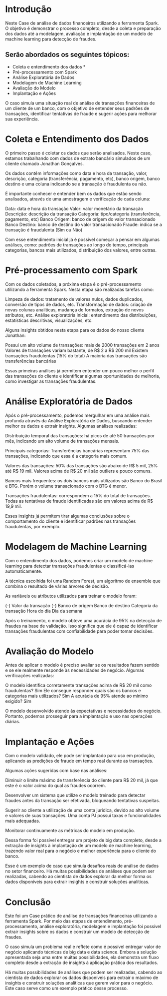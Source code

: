 # Introdução

Neste Case de análise de dados financeiros utilizando a ferramenta Spark. O objetivo é demonstrar o processo completo, desde a coleta e preparação dos dados até a modelagem, avaliação e implantação de um modelo de machine learning para detecção de fraudes.

## Serão abordados os seguintes tópicos:


* Coleta e entendimento dos dados * 
* Pré-processamento com Spark
* Análise Exploratória de Dados
* Modelagem de Machine Learning
* Avaliação do Modelo
* Implantação e Ações

O caso simula uma situação real de análise de transações financeiras de um cliente de um banco, com o objetivo de entender seus padrões de transações, identificar tentativas de fraude e sugerir ações para melhorar sua experiência.

# Coleta e Entendimento dos Dados

O primeiro passo é coletar os dados que serão analisados. Neste caso, estamos trabalhando com dados de extrato bancário simulados de um cliente chamado Jonathan Gonçalves.

Os dados contêm informações como data e hora da transação, valor, descrição, categoria (transferência, pagamento, etc), banco origem, banco destino e uma coluna indicando se a transação é fraudulenta ou não.

É importante conhecer e entender bem os dados que estão sendo analisados, através de uma amostragem e verificação de cada coluna:


Data: data e hora da transação
Valor: valor monetário da transação
Descrição: descrição da transação
Categoria: tipo/categoria (transferência, pagamento, etc)
Banco Origem: banco de origem do valor transacionado
Banco Destino: banco de destino do valor transacionado
Fraude: indica se a transação é fraudulenta (Sim ou Não)

Com esse entendimento inicial já é possível começar a pensar em algumas análises, como: padrões de transações ao longo do tempo, principais categorias, bancos mais utilizados, distribuição dos valores, entre outras.

# Pré-processamento com Spark

Com os dados coletados, a próxima etapa é o pré-processamento utilizando a ferramenta Spark. Nesta etapa são realizadas tarefas como:


Limpeza de dados: tratamento de valores nulos, dados duplicados, conversão de tipos de dados, etc.
Transformação de dados: criação de novas colunas analíticas, mudança de formatos, extração de novos atributos, etc.
Análise exploratória inicial: entendimento das distribuições, estatísticas descritivas, visualizações, etc.

Alguns insights obtidos nesta etapa para os dados do nosso cliente Jonathan:


Possui um alto volume de transações: mais de 2000 transações em 2 anos
Valores de transações variam bastante, de R$ 2 a R$ 200 mil
Existem transações fraudulentas (15% do total)
A maioria das transações são transferências bancárias

Essas primeiras análises já permitem entender um pouco melhor o perfil das transações do cliente e identificar algumas oportunidades de melhoria, como investigar as transações fraudulentas.

# Análise Exploratória de Dados

Após o pré-processamento, podemos mergulhar em uma análise mais profunda através da Análise Exploratória de Dados, buscando entender melhor os dados e extrair insights. Algumas análises realizadas:

Distribuição temporal das transações: há picos de até 50 transações por mês, indicando um alto volume de transações mensais.

Principais categorias: Transferências bancárias representam 75% das transações, indicando que essa é a categoria mais comum.

Valores das transações: 50% das transações são abaixo de R$ 5 mil, 25% até R$ 19 mil. Valores acima de R$ 20 mil são outliers e pouco comuns.

Bancos mais frequentes: os dois bancos mais utilizados são Banco do Brasil e BTG. Porém o volume transacionado com o BTG é menor.

Transações fraudulentas: correspondem a 15% do total de transações. Todas as tentativas de fraude identificadas são em valores acima de R$ 19,9 mil.

Esses insights já permitem tirar algumas conclusões sobre o comportamento do cliente e identificar padrões nas transações fraudulentas, por exemplo.

# Modelagem de Machine Learning

Com o entendimento dos dados, podemos criar um modelo de machine learning para detectar transações fraudulentas e classificá-las automaticamente.

A técnica escolhida foi uma Random Forest, um algoritmo de ensemble que combina o resultado de várias árvores de decisão.

As variáveis ou atributos utilizados para treinar o modelo foram:


(-) Valor da transação
(-) Banco de origem
Banco de destino
Categoria da transação
Hora do dia
Dia da semana

Após o treinamento, o modelo obteve uma acurácia de 95% na detecção de fraudes na base de validação. Isso significa que ele é capaz de identificar transações fraudulentas com confiabilidade para poder tomar decisões.

# Avaliação do Modelo

Antes de aplicar o modelo é preciso avaliar se os resultados fazem sentido e se ele realmente responde às necessidades de negócio. Algumas verificações realizadas:


O modelo identifica corretamente transações acima de R$ 20 mil como fraudulentas? Sim
Ele consegue responder quais são os bancos e categorias mais utilizados? Sim
A acurácia de 95% atende ao mínimo exigido? Sim

O modelo desenvolvido atende às expectativas e necessidades do negócio. Portanto, podemos prosseguir para a implantação e uso nas operações diárias.

# Implantação e Ações

Com o modelo validado, ele pode ser implantado para uso em produção, aplicando as predições de fraude em tempo real durante as transações.

Algumas ações sugeridas com base nas análises:


Diminuir o limite máximo de transferência do cliente para R$ 20 mil, já que este é o valor acima do qual as fraudes ocorrem.

Desenvolver um sistema que utilize o modelo treinado para detectar fraudes antes da transação ser efetivada, bloqueando tentativas suspeitas.

Sugerir ao cliente a utilização de uma conta jurídica, devido ao alto volume e valores de suas transações. Uma conta PJ possui taxas e funcionalidades mais adequadas.

Monitorar continuamente as métricas do modelo em produção.


Dessa forma foi possível entregar um projeto de big data completo, desde a extração de insights à implantação de um modelo de machine learning, trazendo valor real para o negócio e melhor experiência para o cliente do banco.

Esse é um exemplo de caso que simula desafios reais de análise de dados no setor financeiro. Há muitas possibilidades de análises que podem ser realizadas, cabendo ao cientista de dados explorar da melhor forma os dados disponíveis para extrair insights e construir soluções analíticas.

# Conclusão

Este foi um Case prático de análise de transações financeiras utilizando a ferramenta Spark. Por meio das etapas de entendimento, pré-processamento, análise exploratória, modelagem e implantação foi possível extrair insights sobre os dados e construir um modelo de detecção de fraudes.

O caso simula um problema real e reflete como é possível entregar valor de negócio aplicando técnicas de big data e data science. Embora a solução apresentada seja uma entre muitas possibilidades, ela demonstra um fluxo completo desde a extração de insights à aplicação prática dos resultados.

Há muitas possibilidades de análises que podem ser realizadas, cabendo ao cientista de dados explorar os dados disponíveis para extrair o máximo de insights e construir soluções analíticas que gerem valor para o negócio. Este caso serve como um exemplo prático desse processo.
